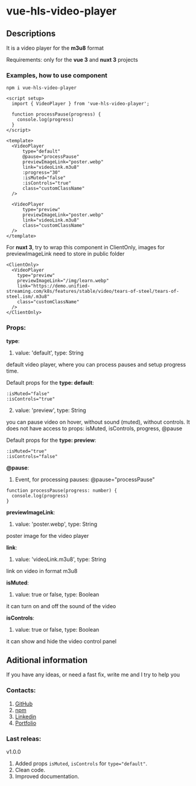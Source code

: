 # vue-hls-video-player

## Descriptions

It is a video player for the **m3u8** format

Requirements:
  only for the **vue 3** and **nuxt 3** projects

### Examples, how to use component
```
npm i vue-hls-video-player
```

```
<script setup>
  import { VideoPlayer } from 'vue-hls-video-player';

  function processPause(progress) {
    console.log(progress)
  }
</script>

<template>
  <VideoPlayer
      type="default"
      @pause="processPause"
      previewImageLink="poster.webp"
      link="videoLink.m3u8"
      :progress="30"
      :isMuted="false"
      :isControls="true"
      class="customClassName"
  />

  <VideoPlayer
      type="preview"
      previewImageLink="poster.webp"
      link="videoLink.m3u8"
      class="customClassName"
  />
</template>
```
For **nuxt 3**, try to wrap this component in ClientOnly, images for previewImageLink need to store in public folder
```
<ClientOnly>
  <VideoPlayer
    type="preview"
    previewImageLink="/img/learn.webp"
    link="https://demo.unified-streaming.com/k8s/features/stable/video/tears-of-steel/tears-of-steel.ism/.m3u8"
    class="customClassName"
  />
</ClientOnly>
```
### Props:
**type**: 
1. value: 'default', type: String

default video player, where you can process pauses and setup progress time.

Default props for the **type: default**:
```
:isMuted="false"
:isControls="true"
```
2. value: 'preview', type: String

you can pause video on hover, without sound (muted), without controls. It does not have access to props: isMuted, isControls, progress, @pause

Default props for the **type: preview**:
```
:isMuted="true"
:isControls="false"
```

**@pause**: 
1. Event, for processing pauses:
@pause="processPause"
```
function processPause(progress: number) {
  console.log(progress)
}
```
**previewImageLink**: 
1. value: 'poster.webp', type: String

poster image for the video player

**link**: 
1. value: 'videoLink.m3u8', type: String

link on video in format m3u8

**isMuted**:
1. value: true or false, type: Boolean

it can turn on and off the sound of the video

**isControls**:
1. value: true or false, type: Boolean

it can show and hide the video control panel
## Aditional information
If you have any ideas, or need a fast fix, write me and I try to help you

### Contacts:
1. [GitHub](https://github.com/LeonidShv/vue-hls-video-player)
2. [npm](https://www.npmjs.com/package/vue-hls-video-player?activeTab=readme)
3. [Linkedin](https://www.linkedin.com/in/leonid-shvab-a2a32b1a7/)
4. [Portfolio](https://leonid-shvab.web.app/)

### Last releas:
v1.0.0
1. Added props ```isMuted```, ```isControls``` for ```type="default"```.
2. Clean code.
3. Improved documentation.
